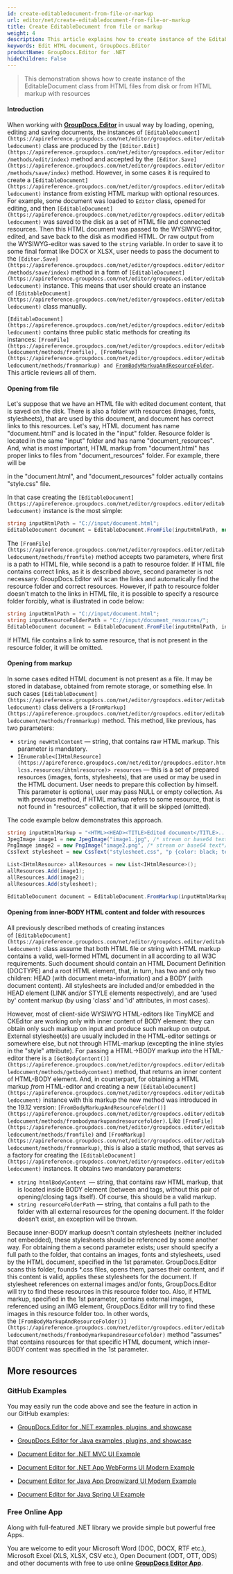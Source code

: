 ```yaml
---
id: create-editabledocument-from-file-or-markup
url: editor/net/create-editabledocument-from-file-or-markup
title: Create EditableDocument from file or markup
weight: 4
description: This article explains how to create instance of the EditableDocument class from HTML files from disk or from HTML markup with resources using GroupDocs.Editor for .NET API.
keywords: Edit HTML document, GroupDocs.Editor
productName: GroupDocs.Editor for .NET
hideChildren: False
---
```

> This demonstration shows how to create instance of the EditableDocument class from HTML files from disk or from HTML markup with resources

#### Introduction

When working with [**GroupDocs.Editor**](https://products.groupdocs.com/editor/net) in usual way by loading, opening, editing and saving documents, the instances of `[EditableDocument](https://apireference.groupdocs.com/net/editor/groupdocs.editor/editabledocument)` class are produced by the `[Editor.Edit](https://apireference.groupdocs.com/net/editor/groupdocs.editor/editor/methods/edit/index)` method and accepted by the` [Editor.Save](https://apireference.groupdocs.com/net/editor/groupdocs.editor/editor/methods/save/index)` method. However, in some cases it is required to create a `[EditableDocument](https://apireference.groupdocs.com/net/editor/groupdocs.editor/editabledocument)` instance from existing HTML markup with optional resources. For example, some document was loaded to `Editor` class, opened for editing, and then `[EditableDocument](https://apireference.groupdocs.com/net/editor/groupdocs.editor/editabledocument)` was saved to the disk as a set of HTML file and connected resources. Then this HTML document was passed to the WYSIWYG-editor, edited, and save back to the disk as modified HTML. Or raw output from the WYSIWYG-editor was saved to the `string` variable. In order to save it to some final format like DOCX or XLSX, user needs to pass the document to the `[Editor.Save](https://apireference.groupdocs.com/net/editor/groupdocs.editor/editor/methods/save/index)` method in a form of `[EditableDocument](https://apireference.groupdocs.com/net/editor/groupdocs.editor/editabledocument)` instance. This means that user should create an instance of `[EditableDocument](https://apireference.groupdocs.com/net/editor/groupdocs.editor/editabledocument)` class manually.

`[EditableDocument](https://apireference.groupdocs.com/net/editor/groupdocs.editor/editabledocument)` contains three public static methods for creating its instances: `[FromFile](https://apireference.groupdocs.com/net/editor/groupdocs.editor/editabledocument/methods/fromfile), [FromMarkup](https://apireference.groupdocs.com/net/editor/groupdocs.editor/editabledocument/methods/frommarkup) and `[`FromBodyMarkupAndResourceFolder`](https://apireference.groupdocs.com/net/editor/groupdocs.editor/editabledocument/methods/frombodymarkupandresourcefolder). This article reviews all of them.

#### Opening from file

Let's suppose that we have an HTML file with edited document content, that is saved on the disk. There is also a folder with resources (images, fonts, stylesheets), that are used by this document, and document has correct links to this resources. Let's say, HTML document has name "document.html" and is located in the "input" folder. Resource folder is located in the same "input" folder and has name "document\_resources". And, what is most important, HTML markup from "document.html" has proper links to files from "document\_resources" folder. For example, there will be

<link rel = "stylesheet" type = "text/css" href = "document\_resources/style.css" />

in the "document.html", and "document\_resources" folder actually contains "style.css" file.

In that case creating the `[EditableDocument](https://apireference.groupdocs.com/net/editor/groupdocs.editor/editabledocument)` instance is the most simple:

```csharp
string inputHtmlPath = "C://input/document.html";
EditableDocument document = EditableDocument.FromFile(inputHtmlPath, null);
```

The `[FromFile](https://apireference.groupdocs.com/net/editor/groupdocs.editor/editabledocument/methods/fromfile)` method accepts two parameters, where first is a path to HTML file, while second is a path to resource folder. If HTML file contains correct links, as it is described above, second parameter is not necessary: GroupDocs.Editor will scan the links and automatically find the resource folder and correct resources. However, if path to resource folder doesn't match to the links in HTML file, it is possible to specify a resource folder forcibly, what is illustrated in code below:

```csharp
string inputHtmlPath = "C://input/document.html";
string inputResourceFolderPath = "C://input/document_resources/";
EditableDocument document = EditableDocument.FromFile(inputHtmlPath, inputResourceFolderPath);
```

If HTML file contains a link to same resource, that is not present in the resource folder, it will be omitted.

#### Opening from markup

In some cases edited HTML document is not present as a file. It may be stored in database, obtained from remote storage, or something else. In such cases `[EditableDocument](https://apireference.groupdocs.com/net/editor/groupdocs.editor/editabledocument)` class delivers a `[FromMarkup](https://apireference.groupdocs.com/net/editor/groupdocs.editor/editabledocument/methods/frommarkup)` method. This method, like previous, has two parameters:

*   `string newHtmlContent` — string, that contains raw HTML markup. This parameter is mandatory.
*   `IEnumerable<[IHtmlResource](https://apireference.groupdocs.com/net/editor/groupdocs.editor.htmlcss.resources/ihtmlresource)> resources` — this is a set of prepared resources (images, fonts, stylesheets), that are used or may be used in the HTML document. User needs to prepare this collection by himself. This parameter is optional, user may pass NULL or empty collection. As with previous method, if HTML markup refers to some resource, that is not found in "resources" collection, that it will be skipped (omitted).

The code example below demonstrates this approach.

```csharp
string inputHtmlMarkup = "<HTML><HEAD><TITLE>Edited document</TITLE>.....";
JpegImage image1 = new JpegImage("image1.jpg", /* stream or base64 text*/);
PngImage image2 = new PngImage("image2.png", /* stream or base64 text*/);
CssText stylesheet = new CssText("stylesheet.css", "p {color: black; text-align: left; }......", System.Text.Encoding.UTF8);

List<IHtmlResource> allResources = new List<IHtmlResource>();
allResources.Add(image1);
allResources.Add(image2);
allResources.Add(stylesheet);

EditableDocument document = EditableDocument.FromMarkup(inputHtmlMarkup, allResources);
```

#### Opening from inner-BODY HTML content and folder with resources

All previously described methods of creating instances of `[EditableDocument](https://apireference.groupdocs.com/net/editor/groupdocs.editor/editabledocument)` class assume that both HTML file or string with HTML markup contains a valid, well-formed HTML document in all according to all W3C requirements. Such document should contain an HTML Document Definition (DOCTYPE) and a root HTML element, that, in turn, has two and only two children: HEAD (with document meta-information) and a BODY (with document content). All stylesheets are included and/or embedded in the HEAD element (LINK and/or STYLE elements respectively), and are 'used by' content markup (by using 'class' and 'id' attributes, in most cases).

However, most of client-side WYSIWYG HTML-editors like TinyMCE and CKEditor are working only with inner content of BODY element: they can obtain only such markup on input and produce such markup on output. External stylesheet(s) are usually included in the HTML-editor settings or somewhere else, but not through HTML-markup (excepting the inline styles in the "style" attribute). For passing a HTML->BODY markup *into* the HTML-editor there is a `[GetBodyContent()](https://apireference.groupdocs.com/net/editor/groupdocs.editor/editabledocument/methods/getbodycontent)` method, that returns an inner content of HTML-BODY element. And, in counterpart, for obtaining a HTML markup *from* HTML-editor and creating a new `[EditableDocument](https://apireference.groupdocs.com/net/editor/groupdocs.editor/editabledocument)` instance with this markup the new method was introduced in the 19.12 version: `[FromBodyMarkupAndResourceFolder()](https://apireference.groupdocs.com/net/editor/groupdocs.editor/editabledocument/methods/frombodymarkupandresourcefolder)`. Like `[FromFile](https://apireference.groupdocs.com/net/editor/groupdocs.editor/editabledocument/methods/fromfile)` and `[FromMarkup](https://apireference.groupdocs.com/net/editor/groupdocs.editor/editabledocument/methods/frommarkup)`, this is also a static method, that serves as a factory for creating the `[EditableDocument](https://apireference.groupdocs.com/net/editor/groupdocs.editor/editabledocument)` instances. It obtains two mandatory parameters:

*   `string htmlBodyContent `— string, that contains raw HTML markup, that is located inside BODY element (between <BODY> and </BODY> tags, without this pair of opening/closing tags itself). Of course, this should be a valid markup.
*   `string resourceFolderPath` — string, that contains a full path to the folder with all external resources for the opening document. If the folder doesn't exist, an exception will be thrown.

Because inner-BODY markup doesn't contain stylesheets (neither included not embedded), these stylesheets should be referenced by some another way. For obtaining them a second parameter exists; user should specify a full path to the folder, that contains an images, fonts and stylesheets, used by the HTML document, specified in the 1st parameter. GroupDocs.Editor scans this folder, founds \*.css files, opens them, parses their content, and if this content is valid, applies these stylesheets for the document. If stylesheet references on external images and/or fonts, GroupDocs.Editor will try to find these resources in this resource folder too. Also, if HTML markup, specified in the 1st parameter, contains external images, referenced using an IMG element, GroupDocs.Editor will try to find these images in this resource folder too. In other words, the `[FromBodyMarkupAndResourceFolder()](https://apireference.groupdocs.com/net/editor/groupdocs.editor/editabledocument/methods/frombodymarkupandresourcefolder)` method "assumes" that contains resources for that specific HTML document, which inner-BODY content was specified in the 1st parameter.

## More resources

### GitHub Examples

You may easily run the code above and see the feature in action in our GitHub examples:

*   [GroupDocs.Editor for .NET examples, plugins, and showcase](https://github.com/groupdocs-editor/GroupDocs.Editor-for-.NET)
    
*   [GroupDocs.Editor for Java examples, plugins, and showcase](https://github.com/groupdocs-editor/GroupDocs.Editor-for-Java)
    
*   [Document Editor for .NET MVC UI Example](https://github.com/groupdocs-editor/GroupDocs.Editor-for-.NET-MVC)
    
*   [Document Editor for .NET App WebForms UI Modern Example](https://github.com/groupdocs-editor/GroupDocs.Editor-for-.NET-WebForms)
    
*   [Document Editor for Java App Dropwizard UI Modern Example](https://github.com/groupdocs-editor/GroupDocs.Editor-for-Java-Dropwizard)
    
*   [Document Editor for Java Spring UI Example](https://github.com/groupdocs-editor/GroupDocs.Editor-for-Java-Spring)
    

### Free Online App

Along with full-featured .NET library we provide simple but powerful free Apps.

You are welcome to edit your Microsoft Word (DOC, DOCX, RTF etc.), Microsoft Excel (XLS, XLSX, CSV etc.), Open Document (ODT, OTT, ODS) and other documents with free to use online **[GroupDocs Editor App](https://products.groupdocs.app/editor)**.
